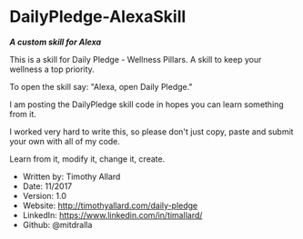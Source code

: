 # DailyPledge-AlexaSkill
***A custom skill for Alexa***

 This is a skill for Daily Pledge - Wellness Pillars. A skill to keep your wellness a top priority.
 
 To open the skill say: "Alexa, open Daily Pledge."

 I am posting the DailyPledge skill code in hopes you can learn something from it.
 
 I worked very hard to write this, so please don't just copy, paste and submit your own with all of my code.
 
 Learn from it, modify it, change it, create.
 
 
 * Written by:  Timothy Allard
 * Date:        11/2017
 * Version:     1.0
 * Website:     http://timothyallard.com/daily-pledge
 * LinkedIn:    https://www.linkedin.com/in/timallard/
 * Github:      @mitdralla
 
